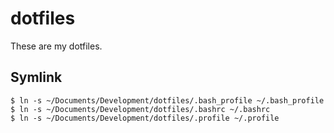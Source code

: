 # dotfiles
These are my dotfiles.

## Symlink
```
$ ln -s ~/Documents/Development/dotfiles/.bash_profile ~/.bash_profile
$ ln -s ~/Documents/Development/dotfiles/.bashrc ~/.bashrc
$ ln -s ~/Documents/Development/dotfiles/.profile ~/.profile
```

